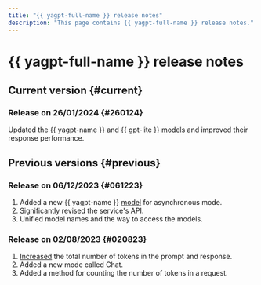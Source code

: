 ```yaml
---
title: "{{ yagpt-full-name }} release notes"
description: "This page contains {{ yagpt-full-name }} release notes."
---
```


# {{ yagpt-full-name }} release notes

## Current version {#current}

### Release on 26/01/2024 {#260124}

Updated the {{ yagpt-name }} and {{ gpt-lite }} [models](concepts/models.md) and improved their response performance.

## Previous versions {#previous}

### Release on 06/12/2023 {#061223}

1. Added a new {{ yagpt-name }} [model](concepts/models.md) for asynchronous mode.
1. Significantly revised the service's API.
1. Unified model names and the way to access the models.

### Release on 02/08/2023 {#020823}

1. [Increased](concepts/limits.md) the total number of tokens in the prompt and response.
1. Added a new mode called Chat.
1. Added a method for counting the number of tokens in a request.
